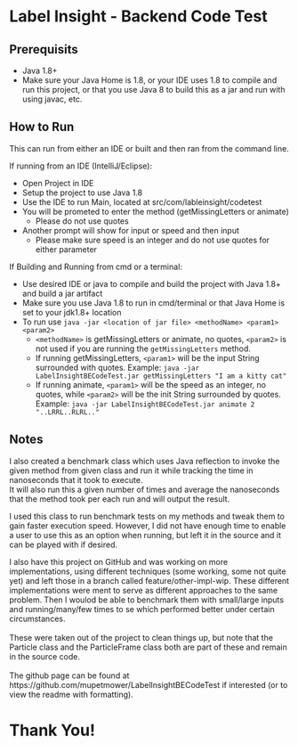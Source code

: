 # Label Insight - Backend Code Test

## Prerequisits
- Java 1.8+
- Make sure your Java Home is 1.8, or your IDE uses 1.8 to compile and run this project, or that you use Java 8 to build this as a jar and run with using javac, etc.

## How to Run
This can run from either an IDE or built and then ran from the command line. 

If running from an IDE (IntelliJ/Eclipse):
- Open Project in IDE
- Setup the project to use Java 1.8
- Use the IDE to run Main, located at src/com/lableinsight/codetest
- You will be prometed to enter the method (getMissingLetters or animate)
  - Please do not use quotes
- Another prompt will show for input or speed and then input
  - Please make sure speed is an integer and do not use quotes for either parameter

If Building and Running from cmd or a terminal:
- Use desired IDE or java to compile and build the project with Java 1.8+ and build a jar artifact
- Make sure you use Java 1.8 to run in cmd/terminal or that Java Home is set to your jdk1.8+ location
- To run use `java -jar <location of jar file> <methodName> <param1> <param2>` 
  - `<methodName>` is getMissingLetters or animate, no quotes, `<param2>` is not used if you are running the `getMissingLetters` method.
  - If running getMissingLetters, `<param1>` will be the input String surrounded with quotes. Example: `java -jar LabelInsightBECodeTest.jar getMissingLetters "I am a kitty cat"`
  - If running animate, `<param1>` will be the speed as an integer, no quotes, while `<param2>` will be the init String surrounded by quotes. Example: `java -jar LabelInsightBECodeTest.jar animate 2 "..LRRL..RLRL.."`

## Notes
<p>I also created a benchmark class which uses Java reflection to invoke the given method from given class and run it while tracking the time in nanoseconds that it took to execute. <br>
It will also run this a given number of times and average the nanoseconds that the method took per each run and will output the result.</p>

<p>I used this class to run benchmark tests on my methods and tweak them to gain faster execution speed. However, I did not have enough time to enable a user to use this as an option when running, but left it in the source and it can be played with if desired.</p>

<p>I also have this project on GitHub and was working on more implementations, using different techniques (some working, some not quite yet) and left those in a branch called feature/other-impl-wip. These different implementations were ment to serve as different approaches to the same problem. Then I woulod be able to benchmark them with small/large inputs and running/many/few times to se which performed better under certain circumstances. 
<br>
<br>
These were taken out of the project to clean things up, but note that the Particle class and the ParticleFrame class both are part of these and remain in the source code.<br><br>
The github page can be found at https://github.com/mupetmower/LabelInsightBECodeTest if interested (or to view the readme with formatting).
</p>

# Thank You!
